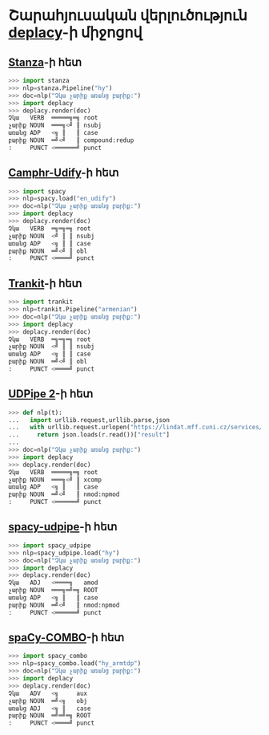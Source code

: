 # Շարահյուսական վերլուծություն [deplacy](https://koichiyasuoka.github.io/deplacy/)-ի միջոցով

## [Stanza](https://stanfordnlp.github.io/stanza)-ի հետ

```py
>>> import stanza
>>> nlp=stanza.Pipeline("hy")
>>> doc=nlp("Չկա չարիք առանց բարիք:")
>>> import deplacy
>>> deplacy.render(doc)
Չկա   VERB  ═════╗═╗ root
չարիք NOUN  ═══╗<╝ ║ nsubj
առանց ADP   <╗ ║   ║ case
բարիք NOUN  ═╝<╝   ║ compound:redup
:     PUNCT <══════╝ punct
```

## [Camphr-Udify](https://camphr.readthedocs.io/en/latest/notes/udify.html)-ի հետ

```py
>>> import spacy
>>> nlp=spacy.load("en_udify")
>>> doc=nlp("Չկա չարիք առանց բարիք:")
>>> import deplacy
>>> deplacy.render(doc)
Չկա   VERB  ═╗═╗═╗ root
չարիք NOUN  <╝ ║ ║ nsubj
առանց ADP   <╗ ║ ║ case
բարիք NOUN  ═╝<╝ ║ obl
:     PUNCT <════╝ punct
```

## [Trankit](https://github.com/nlp-uoregon/trankit)-ի հետ

```py
>>> import trankit
>>> nlp=trankit.Pipeline("armenian")
>>> doc=nlp("Չկա չարիք առանց բարիք:")
>>> import deplacy
>>> deplacy.render(doc)
Չկա   VERB  ═╗═╗═╗ root
չարիք NOUN  <╝ ║ ║ nsubj
առանց ADP   <╗ ║ ║ case
բարիք NOUN  ═╝<╝ ║ obl
:     PUNCT <════╝ punct
```

## [UDPipe 2](http://ufal.mff.cuni.cz/udpipe/2)-ի հետ

```py
>>> def nlp(t):
...   import urllib.request,urllib.parse,json
...   with urllib.request.urlopen("https://lindat.mff.cuni.cz/services/udpipe/api/process?model=hy&tokenizer&tagger&parser&data="+urllib.parse.quote(t)) as r:
...     return json.loads(r.read())["result"]
...
>>> doc=nlp("Չկա չարիք առանց բարիք:")
>>> import deplacy
>>> deplacy.render(doc)
Չկա   VERB  ═════╗═╗ root
չարիք NOUN  ═══╗<╝ ║ xcomp
առանց ADP   <╗ ║   ║ case
բարիք NOUN  ═╝<╝   ║ nmod:npmod
:     PUNCT <══════╝ punct
```

## [spacy-udpipe](https://github.com/TakeLab/spacy-udpipe)-ի հետ

```py
>>> import spacy_udpipe
>>> nlp=spacy_udpipe.load("hy")
>>> doc=nlp("Չկա չարիք առանց բարիք:")
>>> import deplacy
>>> deplacy.render(doc)
Չկա   ADJ   <════╗   amod
չարիք NOUN  ═══╗═╝═╗ ROOT
առանց ADP   <╗ ║   ║ case
բարիք NOUN  ═╝<╝   ║ nmod:npmod
:     PUNCT <══════╝ punct
```

## [spaCy-COMBO](https://github.com/KoichiYasuoka/spaCy-COMBO)-ի հետ

```py
>>> import spacy_combo
>>> nlp=spacy_combo.load("hy_armtdp")
>>> doc=nlp("Չկա չարիք առանց բարիք:")
>>> import deplacy
>>> deplacy.render(doc)
Չկա   ADV   <╗     aux
չարիք NOUN  ═╝<╗   obj
առանց ADJ   <╗ ║   case
բարիք NOUN  ═╝═╝═╗ ROOT
:     PUNCT <════╝ punct
```

